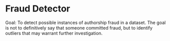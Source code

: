 # Fraud Detector

Goal: To detect possible instances of authorship fraud in a dataset. The goal is not to definitively say that someone committed fraud, but to identify outliers that may warrant further investigation.